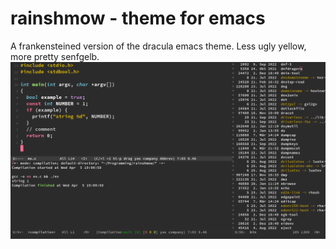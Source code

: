 # rainshmow - theme for emacs
A frankensteined version of the dracula emacs theme. Less ugly yellow, more pretty senfgelb.
![example](https://github.com/tdoktor/rainshmow/blob/main/ex.png?raw=true)
